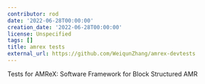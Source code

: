```yaml
---
contributor: rod
date: '2022-06-28T00:00:00'
creation_date: '2022-06-28T00:00:00'
license: Unspecified
tags: []
title: amrex tests
external_url: https://github.com/WeiqunZhang/amrex-devtests
---
```


Tests for AMReX: Software Framework for Block Structured AMR

